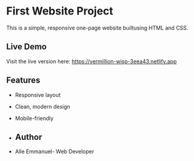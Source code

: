 # First Website Project

This is a simple, responsive one-page website builtusing HTML and CSS.

## Live Demo
Visit the live version here: https://vermillion-wisp-3eea43.netlify.app

## Features 
- Responsive layout
- Clean, modern design
- Mobile-friendly

- ## Author
- Alle Emmanuel- Web Developer
